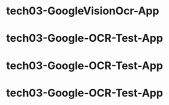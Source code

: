 # tech03-GoogleVisionOcr-App
# tech03-Google-OCR-Test-App
# tech03-Google-OCR-Test-App
# tech03-Google-OCR-Test-App
